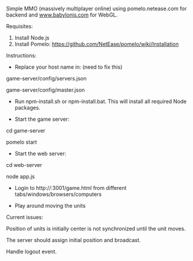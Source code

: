 Simple MMO (massively multiplayer online) using pomelo.netease.com for backend and www.babylonjs.com for WebGL.

Requisites:

1. Install Node.js
2. Install Pomelo: https://github.com/NetEase/pomelo/wiki/Installation


Instructions:

- Replace your host name in: (need to fix this)

game-server/config/servers.json

game-server/config/master.json

- Run npm-install.sh or npm-install.bat. This will install all required Node packages.

- Start the game server:

cd game-server

pomelo start

- Start the web server:

cd web-server

node app.js

- Login to http://<your host name>:3001/game.html from different tabs/windows/browsers/computers

- Play around moving the units



Current issues:

Position of units is initially center is not synchronized until the unit moves.

The server should assign initial position and broadcast.

Handle logout event.
